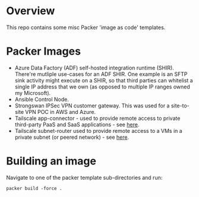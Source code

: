 # Overview

This repo contains some misc Packer 'image as code' templates.

# Packer Images

* Azure Data Factory (ADF) self-hosted integration runtime (SHIR). There're mutliple use-cases for an ADF SHIR. One example is an SFTP sink activity might execute on a SHIR, so that third parties can whitelist a single IP address that we own (as opposed to multiple IP ranges owned my Microsoft).
* Ansible Control Node.
* Strongswan IPSec VPN customer gateway. This was used for a site-to-site VPN POC in AWS and Azure.
* Tailscale app-connector - used to provide remote access to private third-party PaaS and SaaS applications - see [here](https://tailscale.com/kb/1281/app-connectors).
* Tailscale subnet-router used to provide remote access to a VMs in a private subnet (or peered network) - see [here](https://tailscale.com/kb/1019/subnets).

# Building an image

Navigate to one of the packer template sub-directories and run:

`packer build -force .`

